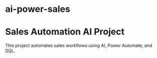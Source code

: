 # ai-power-sales

# Sales Automation AI Project  
This project automates sales workflows using AI, Power Automate, and SQL.